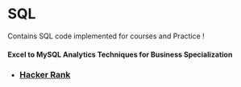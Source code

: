 # SQL
Contains SQL code implemented for courses and Practice !

#### Excel to MySQL Analytics Techniques for Business Specialization

*  ### [Hacker Rank](https://github.com/Jai4/SQL/tree/master/HackerRank)
     
